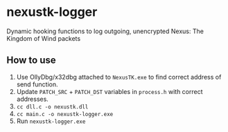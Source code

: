 # nexustk-logger

Dynamic hooking functions to log outgoing, unencrypted Nexus: The Kingdom of Wind packets

## How to use

1. Use OllyDbg/x32dbg attached to `NexusTK.exe` to find correct address of send function.
2. Update `PATCH_SRC` + `PATCH_DST` variables in `process.h` with correct addresses.
3. `cc dll.c -o nexustk.dll`
4. `cc main.c -o nexustk-logger.exe`
5. Run `nexustk-logger.exe`

